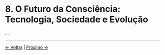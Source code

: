 # 8. O Futuro da Consciência: Tecnologia, Sociedade e Evolução

...

---
<div class="navigation-links">
<a href="07_Perspectivas_e_Implicações_Éticas.md" class="nav-link prev-link">← Voltar</a> | <a href="09_Questões_em_Aberto.md" class="nav-link next-link">Próximo →</a>
</div>
